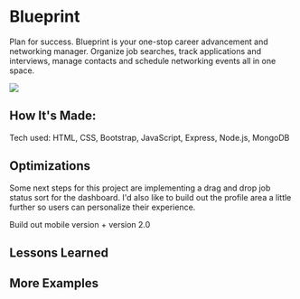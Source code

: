 # Blueprint
Plan for success. Blueprint is your one-stop career advancement and networking manager. Organize job searches, track applications and interviews, manage contacts and schedule networking events all in one space. 

<img src='https://brynnsmith.com/images/blueprint-signup.jpg'>

## How It's Made:

Tech used: HTML, CSS, Bootstrap, JavaScript, Express, Node.js, MongoDB



## Optimizations

Some next steps for this project are implementing a drag and drop job status sort for the dashboard. I'd also like to build out the profile area a little further so users can personalize their experience.

Build out mobile version + version 2.0

## Lessons Learned

## More Examples

